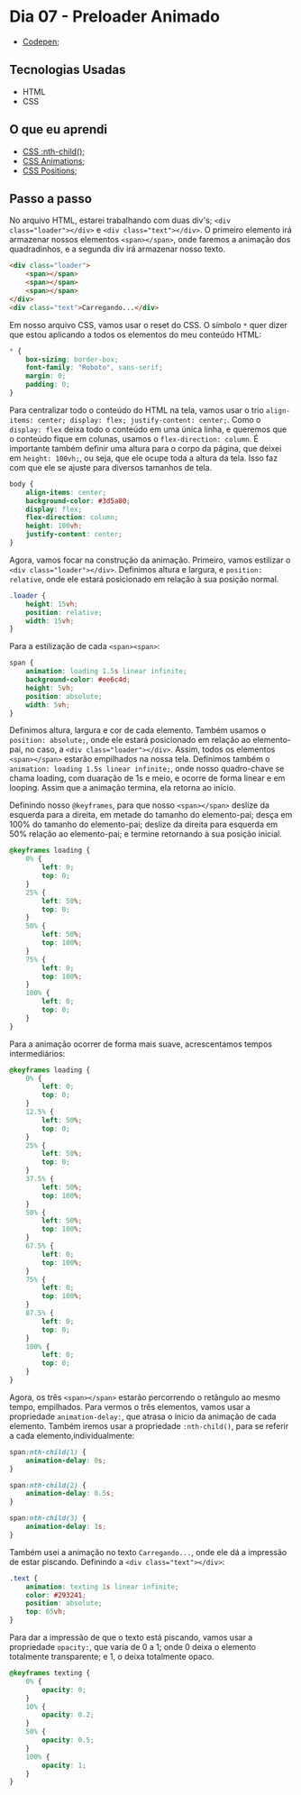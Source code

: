 # Dia 07 - Preloader Animado

-   [Codepen](https://codepen.io/lizvidotti91/pen/LYNmBvV);

## Tecnologias Usadas

-   HTML
-   CSS

## O que eu aprendi

-   [CSS :nth-child()](https://www.w3schools.com/cssref/sel_nth-child.asp);
-   [CSS Animations](https://www.w3schools.com/css/css3_animations.asp);
-   [CSS Positions](https://www.w3schools.com/css/css_positioning.asp);

## Passo a passo

No arquivo HTML, estarei trabalhando com duas div's; `<div class="loader"></div>` e `<div class="text"></div>`. O primeiro elemento irá armazenar nossos elementos `<span></span>`, onde faremos a animação dos quadradinhos, e a segunda div irá armazenar nosso texto.

```html
<div class="loader">
    <span></span>
    <span></span>
    <span></span>
</div>
<div class="text">Carregando...</div>
```

Em nosso arquivo CSS, vamos usar o reset do CSS. O símbolo `*` quer dizer que estou aplicando a todos os elementos do meu conteúdo HTML:

```css
* {
    box-sizing: border-box;
    font-family: "Roboto", sans-serif;
    margin: 0;
    padding: 0;
}
```

Para centralizar todo o conteúdo do HTML na tela, vamos usar o trio `align-items: center; display: flex; justify-content: center;`. Como o `display: flex` deixa todo o conteúdo em uma única linha, e queremos que o conteúdo fique em colunas, usamos o `flex-direction: column`. É importante também definir uma altura para o corpo da página, que deixei em `height: 100vh;`, ou seja, que ele ocupe toda a altura da tela. Isso faz com que ele se ajuste para diversos tamanhos de tela.

```css
body {
    align-items: center;
    background-color: #3d5a80;
    display: flex;
    flex-direction: column;
    height: 100vh;
    justify-content: center;
}
```

Agora, vamos focar na construção da animação. Primeiro, vamos estilizar o `<div class="loader"></div>`. Definimos altura e largura, e `position: relative`, onde ele estará posicionado em relação à sua posição normal.

```css
.loader {
    height: 15vh;
    position: relative;
    width: 15vh;
}
```

Para a estilização de cada `<span><span>`:

```css
span {
    animation: loading 1.5s linear infinite;
    background-color: #ee6c4d;
    height: 5vh;
    position: absolute;
    width: 5vh;
}
```

Definimos altura, largura e cor de cada elemento. Também usamos o `position: absolute;`, onde ele estará posicionado em relação ao elemento-pai, no caso, a `<div class="loader"></div>`. Assim, todos os elementos `<span></span>` estarão empilhados na nossa tela. Definimos também o `animation: loading 1.5s linear infinite;`, onde nosso quadro-chave se chama loading, com duaração de 1s e meio, e ocorre de forma linear e em looping. Assim que a animação termina, ela retorna ao início.

Definindo nosso `@keyframes`, para que nosso `<span></span>` deslize da esquerda para a direita, em metade do tamanho do elemento-pai; desça em 100% do tamanho do elemento-pai; deslize da direita para esquerda em 50% relação ao elemento-pai; e termine retornando à sua posição inicial.

```css
@keyframes loading {
    0% {
        left: 0;
        top: 0;
    }
    25% {
        left: 50%;
        top: 0;
    }
    50% {
        left: 50%;
        top: 100%;
    }
    75% {
        left: 0;
        top: 100%;
    }
    100% {
        left: 0;
        top: 0;
    }
}
```

Para a animação ocorrer de forma mais suave, acrescentamos tempos intermediários:

```css
@keyframes loading {
    0% {
        left: 0;
        top: 0;
    }
    12.5% {
        left: 50%;
        top: 0;
    }
    25% {
        left: 50%;
        top: 0;
    }
    37.5% {
        left: 50%;
        top: 100%;
    }
    50% {
        left: 50%;
        top: 100%;
    }
    67.5% {
        left: 0;
        top: 100%;
    }
    75% {
        left: 0;
        top: 100%;
    }
    87.5% {
        left: 0;
        top: 0;
    }
    100% {
        left: 0;
        top: 0;
    }
}
```

Agora, os três `<span></span>` estarão percorrendo o retângulo ao mesmo tempo, empilhados. Para vermos o três elementos, vamos usar a propriedade `animation-delay:`, que atrasa o ínicio da animação de cada elemento. Também iremos usar a propriedade `:nth-child()`, para se referir a cada elemento,individualmente:

```css
span:nth-child(1) {
    animation-delay: 0s;
}

span:nth-child(2) {
    animation-delay: 0.5s;
}

span:nth-child(3) {
    animation-delay: 1s;
}
```

Também usei a animação no texto `Carregando...`, onde ele dá a impressão de estar piscando. Definindo a `<div class="text"></div>`:

```css
.text {
    animation: texting 1s linear infinite;
    color: #293241;
    position: absolute;
    top: 65vh;
}
```

Para dar a impressão de que o texto está piscando, vamos usar a propriedade `opacity:`, que varia de 0 a 1; onde 0 deixa o elemento totalmente transparente; e 1, o deixa totalmente opaco.

```css
@keyframes texting {
    0% {
        opacity: 0;
    }
    10% {
        opacity: 0.2;
    }
    50% {
        opacity: 0.5;
    }
    100% {
        opacity: 1;
    }
}
```
